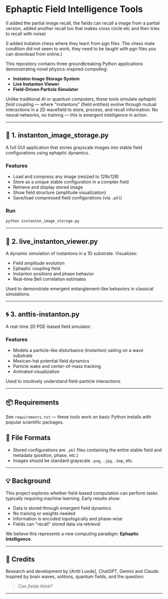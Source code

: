 # Ephaptic Field Intelligence Tools

(I added the partial image recall, the fields can recall a image from a partial version, added another recall too that makes 
cross circle etc and then tries to recall with noise) 

(I added instaton chess where they learn from pgn files. The chess mate condition did not seem to work, they need to be 
taught with pgn files you can download from online.)

This repository contains three groundbreaking Python applications demonstrating novel physics-inspired computing:

- **Instaton Image Storage System**
- **Live Instanton Viewer**
- **Field-Driven Particle Simulator**

Unlike traditional AI or quantum computers, these tools simulate *ephaptic field coupling* — where "instantons" (field entities) evolve through mutual interactions in a 2D wavefield to store, process, and recall information. No neural networks, no training — this is emergent intelligence in action.

---

## 🧠 1. instanton_image_storage.py

A full GUI application that stores grayscale images into stable field configurations using ephaptic dynamics.

### Features

- Load and compress any image (resized to 128x128)
- Store as a unique stable configuration in a complex field
- Retrieve and display stored image
- Show field structure (amplitude visualization)
- Save/load compressed field configurations (via `.pkl`)

### Run

```bash
python instanton_image_storage.py
```

---

## 🌊 2. live_instanton_viewer.py

A dynamic simulation of instantons in a 1D substrate. Visualizes:
- Field amplitude evolution
- Ephaptic coupling field
- Instanton positions and phase behavior
- Real-time Bell correlation estimates

Used to demonstrate emergent entanglement-like behaviors in classical simulations.

---

## 🌀 3. anttis-instanton.py

A real-time 2D PDE-based field simulator.

### Features
- Models a particle-like disturbance (instanton) sailing on a wave substrate
- Mexican-hat potential field dynamics
- Particle wake and center-of-mass tracking
- Animated visualization

Used to intuitively understand field-particle interactions.

---

## 📦 Requirements

See `requirements.txt` — these tools work on basic Python installs with popular scientific packages.

## 📂 File Formats

- Stored configurations are `.pkl` files containing the entire stable field and metadata (position, phase, etc.)
- Images should be standard grayscale `.png`, `.jpg`, `.bmp`, etc.

---

## 💡 Background

This project explores whether field-based computation can perform tasks typically requiring machine learning. Early results show:

- Data is stored through emergent field dynamics
- No training or weights needed
- Information is encoded topologically and phase-wise
- Fields can "recall" stored data via retrieval

We believe this represents a new computing paradigm: **Ephaptic Intelligence**.

---

## 🔬 Credits

Research and development by [Antti Luode], ChatGPT, Gemini and Claude. Inspired by brain waves, solitons, quantum fields, and the question:

> _Can fields think?_

---

